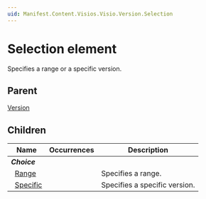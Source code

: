 ```yaml
---
uid: Manifest.Content.Visios.Visio.Version.Selection
---
```


# Selection element

Specifies a range or a specific version.

## Parent

[Version](xref:Manifest.Content.Visios.Visio.Version)

## Children

|Name|Occurrences|Description|
|--- |--- |--- |
|***Choice***|||
|&nbsp;&nbsp;[Range](xref:Manifest.Content.Visios.Visio.Version.Selection.Range)||Specifies a range.|
|&nbsp;&nbsp;[Specific](xref:Manifest.Content.Visios.Visio.Version.Selection.Specific)||Specifies a specific version.|
